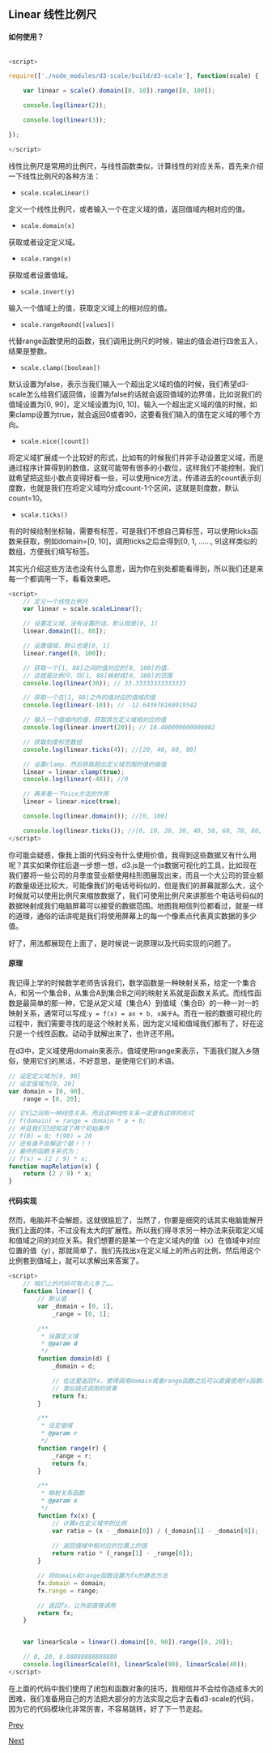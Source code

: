 ## Linear 线性比例尺

#### 如何使用？

```Javascript

<script>

require(['./node_modules/d3-scale/build/d3-scale'], function(scale) {

	var linear = scale().domain([0, 10]).range([0, 100]);

	console.log(linear(2));

	console.log(linear(3));

});

</script>

```

线性比例尺是常用的比例尺，与线性函数类似，计算线性的对应关系，首先来介绍一下线性比例尺的各种方法：

+ `scale.scaleLinear()`

定义一个线性比例尺，或者输入一个在定义域的值，返回值域内相对应的值。

+ `scale.domain(x)`

获取或者设定定义域。

+ `scale.range(x)`

获取或者设置值域。

+ `scale.invert(y)`

输入一个值域上的值，获取定义域上的相对应的值。

+ `scale.rangeRound([values])`

代替range函数使用的函数，我们调用比例尺的时候，输出的值会进行四舍五入，结果是整数。

+ `scale.clamp([boolean])`

默认设置为false，表示当我们输入一个超出定义域的值的时候，我们希望d3-scale怎么给我们返回值，设置为false的话就会返回值域的边界值，比如说我们的值域设置为[0, 90]，定义域设置为[0, 10]，输入一个超出定义域的值的时候，如果clamp设置为true，就会返回0或者90，这要看我们输入的值在定义域的哪个方向。

+ `scale.nice([count])`

将定义域扩展成一个比较好的形式，比如有的时候我们并非手动设置定义域，而是通过程序计算得到的数值，这就可能带有很多的小数位，这样我们不能控制，我们就希望把这些小数点变得好看一些，可以使用nice方法，传递进去的count表示刻度数，也就是我们在将定义域均分成count-1个区间，这就是刻度数，默认count=10。

+ `scale.ticks()`

有的时候绘制坐标轴，需要有标签，可是我们不想自己算标签，可以使用ticks函数来获取，例如domain=[0, 10]，调用ticks之后会得到[0, 1, ……, 9]这样类似的数组，方便我们填写标签。

其实光介绍这些方法也没有什么意思，因为你在别处都能看得到，所以我们还是来每一个都调用一下，看看效果吧。

```JavaScript
<script>
	// 定义一个线性比例尺
	var linear = scale.scaleLinear();

	// 设置定义域，没有设置的话，默认就是[0, 1]
	linear.domain([1, 88]);

	// 设置值域，默认也是[0, 1]
	linear.range([0, 100]);

	// 获取一个[1, 88]之间的值对应的[0, 100]的值，
	// 这就是比例尺，将[1, 88]映射成[0, 100]的范围
	console.log(linear(30)); // 33.33333333333333

	// 获取一个在[1, 88]之外的值对应的值域的值
	console.log(linear(-10)); // -12.643678160919542

	// 输入一个值域内的值，获取其在定义域相对应的值
	console.log(linear.invert(20)); // 18.400000000000002

	// 获取刻度标签数组
	console.log(linear.ticks(4)); //[20, 40, 60, 80]

	// 设置clamp，然后获取超出定义域范围的值的插值
	linear = linear.clamp(true);
	console.log(linear(-40)); //0

	// 再来看一下nice方法的作用
	linear = linear.nice(true); 

	console.log(linear.domain()); //[0, 100]

	console.log(linear.ticks()); //[0, 10, 20, 30, 40, 50, 60, 70, 80, 90, 100]
</script>
```

你可能会疑惑，像我上面的代码没有什么使用价值，我得到这些数据又有什么用呢？其实如果你往后退一步想一想，d3.js是一个js数据可视化的工具，比如现在我们要将一些公司的月季度营业额使用柱形图展现出来，而且一个大公司的营业额的数量级还比较大，可能像我们的电话号码似的，但是我们的屏幕就那么大，这个时候就可以使用比例尺来缩放数据了，我们可使用比例尺来讲那些个电话号码似的数据映射成我们电脑屏幕可以接受的数据范围。地图我相信列位都看过，就是一样的道理，通俗的话讲呢是我们将使用屏幕上的每一个像素点代表真实数据的多少值。

好了，用法都展现在上面了，是时候说一说原理以及代码实现的问题了。

#### 原理

我记得上学的时候数学老师告诉我们，数学函数是一种映射关系，给定一个集合A，和另一个集合B，从集合A到集合B之间的映射关系就是函数关系式。而线性函数是最简单的那一种，它是从定义域（集合A）到值域（集合B）的一种一对一的映射关系，通常可以写成:`y = f(x) = ax + b, x属于A`。而在一般的数据可视化的过程中，我们需要寻找的是这个映射关系，因为定义域和值域我们都有了，好在这只是一个线性函数。动动手就解出来了，也许还不用。

在d3中，定义域使用domain来表示，值域使用range来表示，下面我们就入乡随俗，使用它们的黑话，不好意思，是使用它们的术语。

```Javascript
// 设定定义域为[0, 90]
// 设定值域为[0, 20]
var domain = [0, 90],
	range = [0, 20];

// 它们之间有一种线性关系，而且这种线性关系一定是有这样的形式
// f(domain) = range = domain * a + b;
// 并且我们已经知道了两个初始条件
// f(0) = 0; f(90) = 20
// 还有谁不会解这个题！！！
// 最终的函数关系式为：
// f(x) = (2 / 9) * x;
function mapRelation(x) {
	return (2 / 9) * x;
}

```

#### 代码实现

然而，电脑并不会解题，这就很尴尬了，当然了，你要是细究的话其实电脑能解开我们上面的体，不过没有太大的扩展性。所以我们得寻求另一种办法来获取定义域和值域之间的对应关系。我们想要的是某一个在定义域内的值（x）在值域中对应位置的值（y），那就简单了，我们先找出x在定义域上的所占的比例，然后用这个比例套到值域上，就可以求解出来答案了。

```Javascript
<script>
    // 咱们上的代码可有点儿多了……
    function linear() {
        // 默认值
        var _domain = [0, 1],
            _range = [0, 1];

        /**
         * 设置定义域
         * @param d
         */
        function domain(d) {
            _domain = d;

            // 在这里返回fx，使得调用domain或者range函数之后可以直接使用fx函数来求解
            // 类似链式调用的效果
            return fx;
        }

        /**
         * 设定值域
         * @param r
         */
        function range(r) {
            _range = r;
            return fx;
        }

        /**
         * 映射关系函数
         * @param x
         */
        function fx(x) {
            // 计算x在定义域中的比例
            var ratio = (x - _domain[0]) / (_domain[1] - _domain[0]);
			
			// 返回值域中相对应的位置上的值
            return ratio * (_range[1] - _range[0]);
        }

        // 将domain和range函数设置为fx的静态方法
        fx.domain = domain;
        fx.range = range;

        // 返回fx，让外部直接调用
        return fx;
    }


    var linearScale = linear().domain([0, 90]).range([0, 20]);

	// 0, 20, 8.88888888888889
    console.log(linearScale(0), linearScale(90), linearScale(40));
</script>

```

在上面的代码中我们使用了闭包和函数对象的技巧，我相信并不会给你造成多大的困难，我们准备用自己的方法把大部分的方法实现之后才去看d3-scale的代码，因为它的代码模块化非常厉害，不容易跳转，好了下一节走起。

[Prev](../Preface/)               

[Next](linear_1.md)

